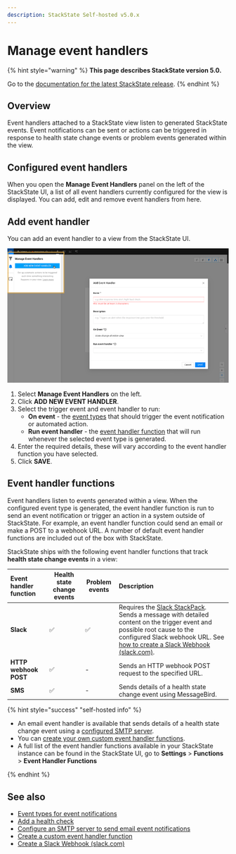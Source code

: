 ```yaml
---
description: StackState Self-hosted v5.0.x 
---
```


# Manage event handlers

{% hint style="warning" %}
**This page describes StackState version 5.0.**

Go to the [documentation for the latest StackState release](https://docs.stackstate.com/use/stackstate-ui/views/manage-event-handlers).
{% endhint %}

## Overview

Event handlers attached to a StackState view listen to generated StackState events. Event notifications can be sent or actions can be triggered in response to health state change events or problem events generated within the view.

## Configured event handlers

When you open the **Manage Event Handlers** panel on the left of the StackState UI, a list of all event handlers currently configured for the view is displayed. You can add, edit and remove event handlers from here.

## Add event handler

You can add an event handler to a view from the StackState UI.

![Add an event handler](/.gitbook/assets/v50_event_handlers_tab.png)

1. Select **Manage Event Handlers** on the left.
2. Click **ADD NEW EVENT HANDLER**.
3. Select the trigger event and event handler to run:
   * **On event** - the [event types](/use/metrics-and-events/event-notifications.md#event-types-for-notifications) that should trigger the event notification or automated action.
   * **Run event handler** - the [event handler function](#event-handler-functions) that will run whenever the selected event type is generated.
4. Enter the required details, these will vary according to the event handler function you have selected.
5. Click **SAVE**.

## Event handler functions

Event handlers listen to events generated within a view. When the configured event type is generated, the event handler function is run to send an event notification or trigger an action in a system outside of StackState. For example, an event handler function could send an email or make a POST to a webhook URL. A number of default event handler functions are included out of the box with StackState.

StackState ships with the following event handler functions that track **health state change events** in a view:

| Event handler function | Health state change events | Problem events | Description |
| :--- | --- | --- | :--- |
| **Slack** | ✅ | ✅ | Requires the [Slack StackPack](/stackpacks/integrations/slack.md). Sends a message with detailed content on the trigger event and possible root cause to the configured Slack webhook URL. See [how to create a Slack Webhook \(slack.com\)](https://api.slack.com/messaging/webhooks). |
| **HTTP webhook POST** | ✅ | - | Sends an HTTP webhook POST request to the specified URL. |
| **SMS** | ✅ | - | Sends details of a health state change event using MessageBird. |


{% hint style="success" "self-hosted info" %}

* An email event handler is available that sends details of a health state change event using a [configured SMTP server](/configure/topology/configure-email-event-notifications.md).
* You can [create your own custom event handler functions](/develop/developer-guides/custom-functions/event-handler-functions.md). 
* A full list of the event handler functions available in your StackState instance can be found in the StackState UI, go to **Settings** &gt; **Functions** &gt; **Event Handler Functions**

{% endhint %}


## See also

* [Event types for event notifications](/use/metrics-and-events/event-notifications.md#event-types-for-notifications)
* [Add a health check](/use/checks-and-monitors/add-a-health-check.md)
* [Configure an SMTP server to send email event notifications](/configure/topology/configure-email-event-notifications.md "StackState Self-Hosted only")
* [Create a custom event handler function](/develop/developer-guides/custom-functions/event-handler-functions.md "StackState Self-Hosted only")
* [Create a Slack Webhook \(slack.com\)](https://api.slack.com/messaging/webhooks)

